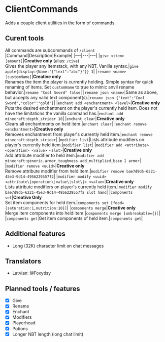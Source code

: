 # ClientCommands

Adds a couple client utilities in the form of commands.

## Curent tools

All commands are subcommands of `/client`
|Command|Description|Example|
|---|---|---|
|`give <item> [amount]`|**Creative only** (alias: `/cive`)<br>Gives the player any itemstack, with any NBT. Vanilla syntax.|`give apple{display:{Name:'{"text":"abc"}'}} 1`|
|`rename <name> [customName]`|**Creative only**<br>Renames the item the player is currently holding. Simple syntax for quick renaming of items. Set `customName` to true to mimic anvil rename behavior.|`rename "Cool Sword" false`|
|`rename json <name>`|Same as above, but accepts any valid text component(s).|`rename json {"text":"Cool Sword","color":"gold"}`|
|`enchant add <enchantment> <level>`|**Creative only**<br>Puts the desired enchantment on the player's currently held item. Does not have the limitations the vanilla command has.|`enchant add minecraft:depth_strider 10`|
|`enchant clear`|**Creative only**<br>Clears all enchantments on held item.|`enchant clear`|
|`enchant remove <enchantment>`|**Creative only**<br>Removes enchantment from player's currently held item.|`enchant remove minecraft:depth_strider`|
|`modifier list`|Lists attribute modifiers on player's currently held item.|`modifier list`|
|`modifier add <attribute> <operation> <value> <slot>`|**Creative only**<br>Add attribute modifier to held item.|`modifier add minecraft:generic.armor_toughness add_multiplied_base 2 armor`|
|`modifier remove <uuid>`|**Creative only**<br>Remove attribute modifier from held item.|`modifier remove bae7d9d5-6221-45e3-9d14-4956229557f2`|
|`modifier modify <uuid> <attribute\|operation\|value\|slot\|> <value>`|**Creative only**<br>Lists attribute modifiers on player's currently held item.|`modifier modify bae7d9d5-6221-45e3-9d14-4956229557f2 slot hand`|
|`components set`|**Creative Only**<br>Set item components for held item.|`components set [food={saturation:1,nutrition:10}]`|
|`components merge`|**Creative only**<br>Merge item components into held item.|`components merge [unbreakable={}]`|
|`components get`|Get item components of held item.|`components get`|

## Additional features
- Long (32K) character limit on chat messages

## Translators
- Latvian: @Foxytisy

## Planned tools / features
- [x] Give
- [x] Rename
- [x] Enchant
- [x] Modifiers
- [x] Playerhead
- [x] Potions
- [x] Longer NBT length (long chat limit)
